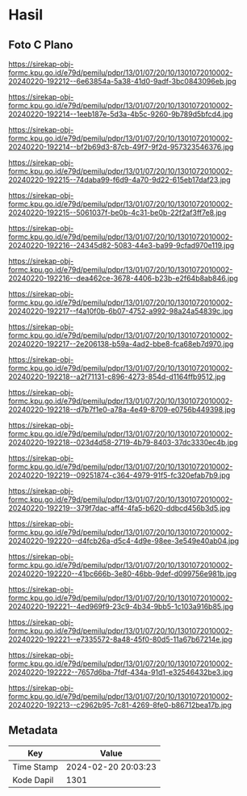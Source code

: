# Hasil

## Foto C Plano

https://sirekap-obj-formc.kpu.go.id/e79d/pemilu/pdpr/13/01/07/20/10/1301072010002-20240220-192212--6e63854a-5a38-41d0-9adf-3bc0843096eb.jpg

https://sirekap-obj-formc.kpu.go.id/e79d/pemilu/pdpr/13/01/07/20/10/1301072010002-20240220-192214--1eeb187e-5d3a-4b5c-9260-9b789d5bfcd4.jpg

https://sirekap-obj-formc.kpu.go.id/e79d/pemilu/pdpr/13/01/07/20/10/1301072010002-20240220-192214--bf2b69d3-87cb-49f7-9f2d-957323546376.jpg

https://sirekap-obj-formc.kpu.go.id/e79d/pemilu/pdpr/13/01/07/20/10/1301072010002-20240220-192215--74daba99-f6d9-4a70-9d22-615eb17daf23.jpg

https://sirekap-obj-formc.kpu.go.id/e79d/pemilu/pdpr/13/01/07/20/10/1301072010002-20240220-192215--5061037f-be0b-4c31-be0b-22f2af3ff7e8.jpg

https://sirekap-obj-formc.kpu.go.id/e79d/pemilu/pdpr/13/01/07/20/10/1301072010002-20240220-192216--24345d82-5083-44e3-ba99-9cfad970e119.jpg

https://sirekap-obj-formc.kpu.go.id/e79d/pemilu/pdpr/13/01/07/20/10/1301072010002-20240220-192216--dea462ce-3678-4406-b23b-e2f64b8ab846.jpg

https://sirekap-obj-formc.kpu.go.id/e79d/pemilu/pdpr/13/01/07/20/10/1301072010002-20240220-192217--f4a10f0b-6b07-4752-a992-98a24a54839c.jpg

https://sirekap-obj-formc.kpu.go.id/e79d/pemilu/pdpr/13/01/07/20/10/1301072010002-20240220-192217--2e206138-b59a-4ad2-bbe8-fca68eb7d970.jpg

https://sirekap-obj-formc.kpu.go.id/e79d/pemilu/pdpr/13/01/07/20/10/1301072010002-20240220-192218--a2f71131-c896-4273-854d-d1164ffb9512.jpg

https://sirekap-obj-formc.kpu.go.id/e79d/pemilu/pdpr/13/01/07/20/10/1301072010002-20240220-192218--d7b7f1e0-a78a-4e49-8709-e0756b449398.jpg

https://sirekap-obj-formc.kpu.go.id/e79d/pemilu/pdpr/13/01/07/20/10/1301072010002-20240220-192218--023d4d58-2719-4b79-8403-37dc3330ec4b.jpg

https://sirekap-obj-formc.kpu.go.id/e79d/pemilu/pdpr/13/01/07/20/10/1301072010002-20240220-192219--09251874-c364-4979-91f5-fc320efab7b9.jpg

https://sirekap-obj-formc.kpu.go.id/e79d/pemilu/pdpr/13/01/07/20/10/1301072010002-20240220-192219--379f7dac-aff4-4fa5-b620-ddbcd456b3d5.jpg

https://sirekap-obj-formc.kpu.go.id/e79d/pemilu/pdpr/13/01/07/20/10/1301072010002-20240220-192220--d4fcb26a-d5c4-4d9e-98ee-3e549e40ab04.jpg

https://sirekap-obj-formc.kpu.go.id/e79d/pemilu/pdpr/13/01/07/20/10/1301072010002-20240220-192220--41bc666b-3e80-46bb-9def-d099756e981b.jpg

https://sirekap-obj-formc.kpu.go.id/e79d/pemilu/pdpr/13/01/07/20/10/1301072010002-20240220-192221--4ed969f9-23c9-4b34-9bb5-1c103a916b85.jpg

https://sirekap-obj-formc.kpu.go.id/e79d/pemilu/pdpr/13/01/07/20/10/1301072010002-20240220-192221--e7335572-8a48-45f0-80d5-11a67b67214e.jpg

https://sirekap-obj-formc.kpu.go.id/e79d/pemilu/pdpr/13/01/07/20/10/1301072010002-20240220-192222--7657d6ba-7fdf-434a-91d1-e32546432be3.jpg

https://sirekap-obj-formc.kpu.go.id/e79d/pemilu/pdpr/13/01/07/20/10/1301072010002-20240220-192213--c2962b95-7c81-4269-8fe0-b86712bea17b.jpg


## Metadata

| Key        | Value               |
| ---------- | ------------------- |
| Time Stamp | 2024-02-20 20:03:23 |
| Kode Dapil | 1301                |



